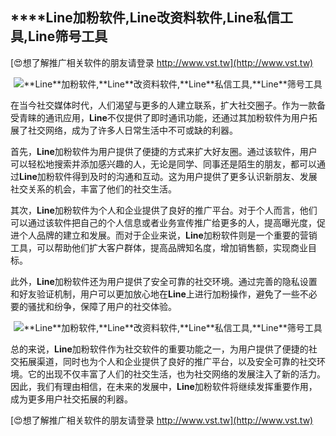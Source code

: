 ## ****Line**加粉软件,**Line**改资料软件,**Line**私信工具,**Line**筛号工具**

[😍想了解推广相关软件的朋友请登录 http://www.vst.tw](http://www.vst.tw)

 <center><img src="https://vst.tw/MP4/tuiguang/png/5.png" alt="**Line**加粉软件,**Line**改资料软件,**Line**私信工具,**Line**筛号工具"></center>

在当今社交媒体时代，人们渴望与更多的人建立联系，扩大社交圈子。作为一款备受青睐的通讯应用，**Line**不仅提供了即时通讯功能，还通过其加粉软件为用户拓展了社交网络，成为了许多人日常生活中不可或缺的利器。

首先，**Line**加粉软件为用户提供了便捷的方式来扩大好友圈。通过该软件，用户可以轻松地搜索并添加感兴趣的人，无论是同学、同事还是陌生的朋友，都可以通过**Line**加粉软件得到及时的沟通和互动。这为用户提供了更多认识新朋友、发展社交关系的机会，丰富了他们的社交生活。

其次，**Line**加粉软件为个人和企业提供了良好的推广平台。对于个人而言，他们可以通过该软件把自己的个人信息或者业务宣传推广给更多的人，提高曝光度，促进个人品牌的建立和发展。而对于企业来说，**Line**加粉软件则是一个重要的营销工具，可以帮助他们扩大客户群体，提高品牌知名度，增加销售额，实现商业目标。

此外，**Line**加粉软件还为用户提供了安全可靠的社交环境。通过完善的隐私设置和好友验证机制，用户可以更加放心地在**Line**上进行加粉操作，避免了一些不必要的骚扰和纷争，保障了用户的社交体验。

 <center><img src="https://vst.tw/MP4/tuiguang/png/0.png" alt="**Line**加粉软件,**Line**改资料软件,**Line**私信工具,**Line**筛号工具"></center>

总的来说，**Line**加粉软件作为社交软件的重要功能之一，为用户提供了便捷的社交拓展渠道，同时也为个人和企业提供了良好的推广平台，以及安全可靠的社交环境。它的出现不仅丰富了人们的社交生活，也为社交网络的发展注入了新的活力。因此，我们有理由相信，在未来的发展中，**Line**加粉软件将继续发挥重要作用，成为更多用户社交拓展的利器。

[😍想了解推广相关软件的朋友请登录 http://www.vst.tw](http://www.vst.tw)



